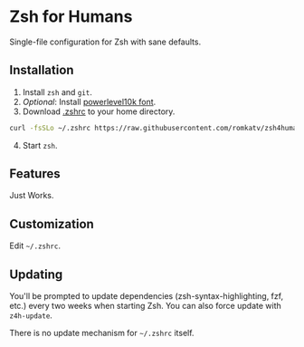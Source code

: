 # Zsh for Humans

Single-file configuration for Zsh with sane defaults.

## Installation

1. Install `zsh` and `git`.
2. *Optional*: Install [powerlevel10k font](
  https://github.com/romkatv/powerlevel10k/blob/master/README.md#meslo-nerd-font-patched-for-powerlevel10k).
3. Download [.zshrc](https://raw.githubusercontent.com/romkatv/zsh4humans/master/.zshrc) to your
   home directory.
```zsh
curl -fsSLo ~/.zshrc https://raw.githubusercontent.com/romkatv/zsh4humans/master/.zshrc
```
4. Start `zsh`.

## Features

Just Works.

## Customization

Edit `~/.zshrc`.

## Updating

You'll be prompted to update dependencies (zsh-syntax-highlighting, fzf, etc.) every two weeks when
starting Zsh. You can also force update with `z4h-update`.

There is no update mechanism for `~/.zshrc` itself.
